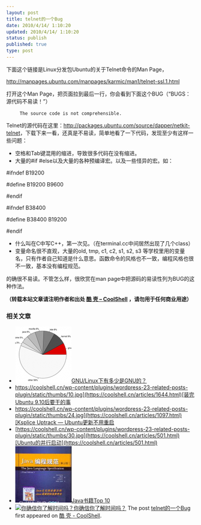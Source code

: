 ```yaml
---
layout: post
title: telnet的一个Bug
date: 2010/4/14/ 1:10:20
updated: 2010/4/14/ 1:10:20
status: publish
published: true
type: post
---
```


下面这个链接是Linux分发包Ubuntu的关于Telnet命令的Man Page，


<http://manpages.ubuntu.com/manpages/karmic/man1/telnet-ssl.1.html>


打开这个Man Page，把页面拉到最后一行，你会看到下面这个BUG（“BUGS：源代码不易读！”）



```
     The source code is not comprehensible.
```

Telnet的源代码在这里：<http://packages.ubuntu.com/source/dapper/netkit-telnet>，下载下来一看，还真是不易读，简单地看了一下代码，发现至少有这样一些问题：


* 空格和Tab键混用的缩进，导致很多代码在没有缩进。
* 大量的#if #else以及大量的各种预编译宏。以及一些怪异的宏。如：


#ifndef B19200  

#define B19200 B9600  

#endif


#ifndef B38400  

#define B38400 B19200  

#endif


* 什么叫在C中写C++，第一次见。（在terminal.cc中间居然出现了几个class）
* 变量命名很不直观，大量的old, tmp, c1, c2, s1, s2, s3 等学校里用的变量名，只有作者自己知道是什么意思。函数命令的风格也不一致，编程风格也很不一致，基本没有编程规范。


的确很不易读。不管怎么样，很欣赏在man page中把源码的易读性列为BUG的这种作法。



**（转载本站文章请注明作者和出处 [酷 壳 – CoolShell](https://coolshell.cn/) ，请勿用于任何商业用途）**



### 相关文章

* [![GNU/Linux下有多少是GNU的？](../wp-content/uploads/2011/06/GNUTotalSplit-150x150.png)](https://coolshell.cn/articles/4826.html)[GNU/Linux下有多少是GNU的？](https://coolshell.cn/articles/4826.html)
* [https://coolshell.cn/wp-content/plugins/wordpress-23-related-posts-plugin/static/thumbs/10.jpg](https://coolshell.cn/articles/1644.html)[装完Ubuntu 9.10后要干的事](https://coolshell.cn/articles/1644.html)
* [https://coolshell.cn/wp-content/plugins/wordpress-23-related-posts-plugin/static/thumbs/24.jpg](https://coolshell.cn/articles/1097.html)[Ksplice Uptrack — Ubuntu更新不用重启](https://coolshell.cn/articles/1097.html)
* [https://coolshell.cn/wp-content/plugins/wordpress-23-related-posts-plugin/static/thumbs/30.jpg](https://coolshell.cn/articles/501.html)[Ubuntu的并行启动](https://coolshell.cn/articles/501.html)
* [![Java书籍Top 10](../wp-content/uploads/2009/03/zcover-150x150.jpg)](https://coolshell.cn/articles/14.html)[Java书籍Top 10](https://coolshell.cn/articles/14.html)
* [![你确信你了解时间吗？](../wp-content/uploads/2011/07/Time-changes-in-year-1927-for-China-–-ShanghaiS-150x150.png)](https://coolshell.cn/articles/5075.html)[你确信你了解时间吗？](https://coolshell.cn/articles/5075.html)
The post [telnet的一个Bug](https://coolshell.cn/articles/2352.html) first appeared on [酷 壳 - CoolShell](https://coolshell.cn).